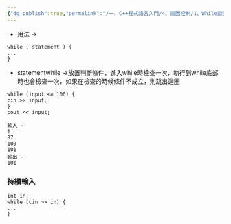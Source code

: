 ```yaml
---
{"dg-publish":true,"permalink":"/一、C++程式語言入門/4、迴圈控制/1、While迴圈/"}
---
```


- 用法 →

```
while ( statement ) {
...
}
```

- statementwhile →放置判斷條件，進入while時檢查一次，執行到while底部時也會檢查一次，如果在檢查的時候條件不成立，則跳出迴圈

```
while (input <= 100) {
cin >> input;
}
cout << input;

輸入 →
1
87
100
101
輸出 →
101
```

### 持續輸入

```
int in;
while (cin >> in) {
...
}
```

